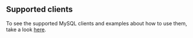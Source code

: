 ## Supported clients

To see the supported MySQL clients and examples about how to use them, take a look [here](https://github.com/src-d/go-mysql-server/blob/2ea67817f6a1d08a352c31608f9bd426987acdc0/SUPPORTED_CLIENTS.md).
